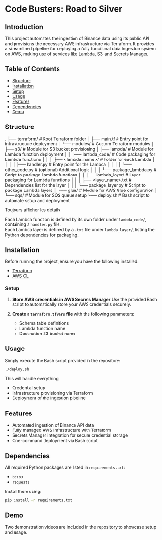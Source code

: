 # Code Busters: Road to Silver

## Introduction

This project automates the ingestion of Binance data using its public API and provisions the necessary AWS infrastructure via Terraform. It provides a streamlined pipeline for deploying a fully functional data ingestion system on AWS, making use of services like Lambda, S3, and Secrets Manager.

## Table of Contents

* [Structure](#structure)
* [Installation](#installation)
* [Setup](#setup)
* [Usage](#usage)
* [Features](#features)
* [Dependencies](#dependencies)
* [Demo](#demo)

## Structure

.
├── terraform/ # Root Terraform folder
│ ├── main.tf # Entry point for infrastructure deployment
│ └── modules/ # Custom Terraform modules
│ ├── s3/ # Module for S3 bucket provisioning
│ ├── lambda/ # Module for Lambda function deployment
│ │ ├── lambda_code/ # Code packaging for Lambda functions
│ │ │ ├── <lambda_name>/ # Folder for each Lambda
│ │ │ │ ├── handler.py # Entry point for the Lambda
│ │ │ │ └── other_code.py # (optional) Additional logic
│ │ │ └── package_lambda.py # Script to package Lambda functions
│ │ ├── lambda_layer/ # Layer packaging for Lambda functions
│ │ │ ├── <layer_name>.txt # Dependencies list for the layer
│ │ │ └── package_layer.py # Script to package Lambda layers
│ ├── glue/ # Module for AWS Glue configuration
│ └── sqs/ # Module for SQS queue setup
└── deploy.sh # Bash script to automate setup and deployment

Toujours afficher les détails

Each Lambda function is defined by its own folder under `lambda_code/`, containing a `handler.py` file.  
Each Lambda layer is defined by a `.txt` file under `lambda_layer/`, listing the Python dependencies for packaging.


## Installation

Before running the project, ensure you have the following installed:

* [Terraform](https://www.terraform.io/downloads.html)
* [AWS CLI](https://docs.aws.amazon.com/cli/latest/userguide/install-cliv2.html)

### Setup

1. **Store AWS credentials in AWS Secrets Manager**
   Use the provided Bash script to automatically store your AWS credentials securely.

2. **Create a `terraform.tfvars` file** with the following parameters:

   * Schema table definitions
   * Lambda function name
   * Destination S3 bucket name

## Usage

Simply execute the Bash script provided in the repository:

```bash
./deploy.sh
```

This will handle everything:

* Credential setup
* Infrastructure provisioning via Terraform
* Deployment of the ingestion pipeline

## Features

* Automated ingestion of Binance API data
* Fully managed AWS infrastructure with Terraform
* Secrets Manager integration for secure credential storage
* One-command deployment via Bash script

## Dependencies

All required Python packages are listed in `requirements.txt`:

* `boto3`
* `requests`

Install them using:

```bash
pip install -r requirements.txt
```

## Demo

Two demonstration videos are included in the repository to showcase setup and usage.

